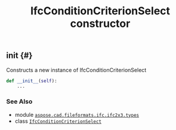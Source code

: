﻿---
title: IfcConditionCriterionSelect constructor
second_title: Aspose.CAD for Python via .NET API References
description: 
type: docs
weight: 10
url: /python-net/aspose.cad.fileformats.ifc.ifc2x3.types/ifcconditioncriterionselect/__init__/
is_root: false
---

## __init__ {#}

Constructs a new instance of IfcConditionCriterionSelect



```python
def __init__(self):
    ...
```





### See Also
* module [`aspose.cad.fileformats.ifc.ifc2x3.types`](../../)
* class [`IfcConditionCriterionSelect`](/cad/python-net/aspose.cad.fileformats.ifc.ifc2x3.types/ifcconditioncriterionselect)
